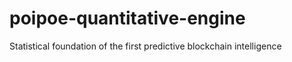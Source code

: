 # poipoe-quantitative-engine
Statistical foundation of the first predictive blockchain intelligence

